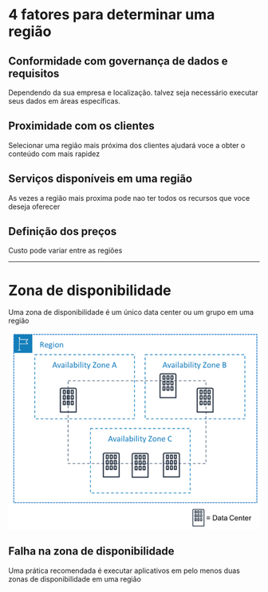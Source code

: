 # 4 fatores para determinar uma região

## Conformidade com governança de dados e requisitos
Dependendo da sua empresa e localização. talvez seja necessário executar seus dados em áreas específicas.

## Proximidade com os clientes
Selecionar uma região mais próxima dos clientes ajudará voce a obter o conteúdo com mais rapidez

## Serviços disponíveis em uma região
As vezes a região mais proxima pode nao ter todos os recursos que voce deseja oferecer

## Definição dos preços
Custo pode variar entre as regiões

---

# Zona de disponibilidade
Uma zona de disponibilidade é um único data center ou um grupo em uma região

![Zona de Disponibilidade](../../../_images/Modulo03/regions-and-zones.png)

## Falha na zona de disponibilidade
Uma prática recomendada é executar aplicativos em pelo menos duas zonas de disponibilidade em uma região